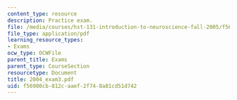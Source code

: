 ```yaml
---
content_type: resource
description: Practice exam.
file: /media/courses/hst-131-introduction-to-neuroscience-fall-2005/f56900cb812caaef2f748a81cd51d742_2004_exam3.pdf
file_type: application/pdf
learning_resource_types:
- Exams
ocw_type: OCWFile
parent_title: Exams
parent_type: CourseSection
resourcetype: Document
title: 2004_exam3.pdf
uid: f56900cb-812c-aaef-2f74-8a81cd51d742
---
```

